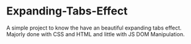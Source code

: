 # Expanding-Tabs-Effect
A simple project to know the have an beautiful expanding tabs effect. Majorly done with CSS and HTML and little with JS DOM Manipulation.
